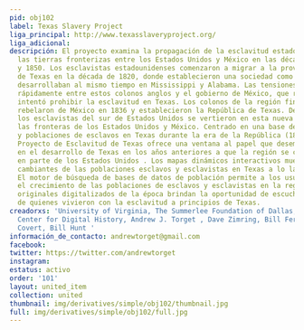 ```yaml
---
pid: obj102
label: Texas Slavery Project
liga_principal: http://www.texasslaveryproject.org/
liga_adicional: 
descripción: El proyecto examina la propagación de la esclavitud estadounidense en
  las tierras fronterizas entre los Estados Unidos y México en las décadas entre 1820
  y 1850. Los esclavistas estadounidenses comenzaron a migrar a la provincia mexicana
  de Texas en la década de 1820, donde establecieron una sociedad como las que se
  desarrollaban al mismo tiempo en Mississippi y Alabama. Las tensiones aumentaron
  rápidamente entre estos colonos anglos y el gobierno de México, que repetidamente
  intentó prohibir la esclavitud en Texas. Los colonos de la región finalmente se
  rebelaron de México en 1836 y establecieron la República de Texas. De 1836 a 1845,
  los esclavistas del sur de Estados Unidos se vertieron en esta nueva nación entre
  las fronteras de los Estados Unidos y México. Centrado en una base de datos de esclavos
  y poblaciones de esclavos en Texas durante la era de la República (1837-45), el
  Proyecto de Esclavitud de Texas ofrece una ventana al papel que desempeñó la esclavitud
  en el desarrollo de Texas en los años anteriores a que la región se convirtiera
  en parte de los Estados Unidos . Los mapas dinámicos interactivos muestran los flujos
  cambiantes de las poblaciones esclavos y esclavistas en Texas a lo largo del tiempo.
  El motor de búsqueda de bases de datos de población permite a los usuarios descubrir
  el crecimiento de las poblaciones de esclavos y esclavistas en la región. Los documentos
  originales digitalizados de la época brindan la oportunidad de escuchar las voces
  de quienes vivieron con la esclavitud a principios de Texas.
creadorxs: 'University of Virginia, The Summerlee Foundation of Dallas, and The Virginia
  Center for Digital History, Andrew J. Torget , Dave Zimring, Bill Ferster, Bill
  Covert, Bill Hunt '
información_de_contacto: andrewtorget@gmail.com
facebook: 
twitter: https://twitter.com/andrewtorget
instagram: 
estatus: activo
order: '101'
layout: united_item
collection: united
thumbnail: img/derivatives/simple/obj102/thumbnail.jpg
full: img/derivatives/simple/obj102/full.jpg
---
```

